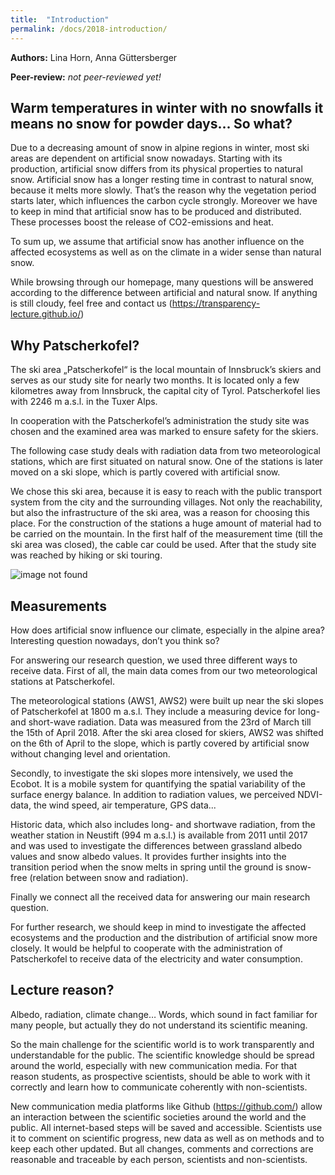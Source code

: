 ```yaml
---
title:  "Introduction"
permalink: /docs/2018-introduction/
---
```


**Authors:** Lina Horn, Anna Güttersberger

**Peer-review:** *not peer-reviewed yet!*

## Warm temperatures in winter with no snowfalls  it means no snow for powder days... So what?

Due to a decreasing amount of snow in alpine regions in winter, most ski areas are dependent on artificial snow nowadays. Starting with its production, artificial snow differs from its physical properties to natural snow. Artificial snow has a longer resting time in contrast to natural snow, because it melts more slowly. That’s the reason why the vegetation period starts later, which influences the carbon cycle strongly. Moreover we have to keep in mind that artificial snow has to be produced and distributed. These processes boost the release of CO2-emissions and heat.

To sum up, we assume that artificial snow has another influence on the affected ecosystems as well as on the climate in a wider sense than natural snow.

While browsing through our homepage, many questions will be answered according to the difference between artificial and natural snow. If anything is still cloudy, feel free and contact us (https://transparency-lecture.github.io/)


## Why Patscherkofel?

The ski area „Patscherkofel“ is the local mountain of Innsbruck’s skiers and serves as our study site for nearly two months. It is located only a few kilometres away from Innsbruck, the capital city of Tyrol. Patscherkofel lies with 2246 m a.s.l. in the Tuxer Alps.

In cooperation with the Patscherkofel’s administration the study site was chosen and the examined area was  marked to ensure safety for the skiers.

The following case study deals with radiation data from two meteorological stations, which are first situated on natural snow. One of the stations is later moved on a ski slope, which is partly covered with artificial snow.

We chose this ski area, because it is easy to reach with the public transport system from the city and the surrounding villages. Not only the reachability, but also the infrastructure of the ski area, was a reason for choosing this place. For the construction of the stations a huge amount of material had to be carried on the mountain. In the first half of the measurement time (till the ski area was closed), the cable car could be used. After that the study site was reached by hiking or ski touring.

![image not found](/img/posts/introduction/Introduction_Map.jpg)


## Measurements

How does artificial snow influence our climate, especially in the alpine area? Interesting question nowadays, don’t you think so?

For answering our research question, we used three different ways to receive data. First of all, the main data comes from our two meteorological stations at Patscherkofel.

The meteorological stations (AWS1, AWS2) were built up near the ski slopes of Patscherkofel at 1800 m a.s.l. They include a measuring device for long- and short-wave radiation. Data was measured from the 23rd of March till the 15th of April 2018. After the ski area closed for skiers, AWS2 was shifted on the 6th of April to the slope, which is partly covered by artificial snow without changing level and orientation.

Secondly, to investigate the ski slopes more intensively, we used the Ecobot. It is a mobile system for quantifying the spatial variability of the surface energy balance. In addition to radiation values, we perceived NDVI-data, the wind speed, air temperature, GPS data...

Historic data, which also includes long- and shortwave radiation, from the weather station in Neustift (994 m a.s.l.) is available from 2011 until 2017 and was used to investigate the differences between grassland albedo values and snow albedo values. It provides further insights into the transition period when the snow melts in spring until the ground is snow-free (relation between snow and radiation).

Finally we connect all the received data for answering our main research question.

For further research, we should keep in mind to investigate the affected ecosystems and the production and the distribution of artificial snow more closely. It would be helpful to cooperate with the administration of Patscherkofel to receive data of the electricity and water consumption.


## Lecture reason?

Albedo, radiation, climate change… Words, which sound in fact familiar for many people, but actually they do not understand its scientific meaning.

So the main challenge for the scientific world is to work transparently and understandable for the public. The scientific knowledge should be spread around the world, especially with new communication media. For that reason students, as prospective scientists, should be able to work with it correctly and learn how to communicate coherently with non-scientists.

New communication media platforms like Github (https://github.com/) allow an interaction between the scientific societies around the world and the public. All internet-based steps will be saved and accessible. Scientists use it to comment on scientific progress, new data as well as on methods and to keep each other updated. But all changes, comments and corrections are reasonable and traceable by each person, scientists and non-scientists.
